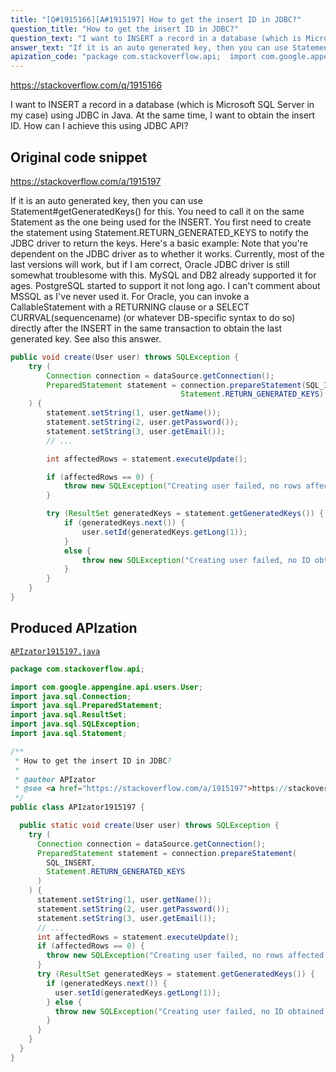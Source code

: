```yaml
---
title: "[Q#1915166][A#1915197] How to get the insert ID in JDBC?"
question_title: "How to get the insert ID in JDBC?"
question_text: "I want to INSERT a record in a database (which is Microsoft SQL Server in my case) using JDBC in Java. At the same time, I want to obtain the insert ID. How can I achieve this using JDBC API?"
answer_text: "If it is an auto generated key, then you can use Statement#getGeneratedKeys() for this. You need to call it on the same Statement as the one being used for the INSERT. You first need to create the statement using Statement.RETURN_GENERATED_KEYS to notify the JDBC driver to return the keys. Here's a basic example: Note that you're dependent on the JDBC driver as to whether it works. Currently, most of the last versions will work, but if I am correct, Oracle JDBC driver is still somewhat troublesome with this. MySQL and DB2 already supported it for ages. PostgreSQL started to support it not long ago. I can't comment about MSSQL as I've never used it. For Oracle, you can invoke a CallableStatement with a RETURNING clause or a SELECT CURRVAL(sequencename) (or whatever DB-specific syntax to do so) directly after the INSERT in the same transaction to obtain the last generated key. See also this answer."
apization_code: "package com.stackoverflow.api;  import com.google.appengine.api.users.User; import java.sql.Connection; import java.sql.PreparedStatement; import java.sql.ResultSet; import java.sql.SQLException; import java.sql.Statement;  /**  * How to get the insert ID in JDBC?  *  * @author APIzator  * @see <a href=\"https://stackoverflow.com/a/1915197\">https://stackoverflow.com/a/1915197</a>  */ public class APIzator1915197 {    public static void create(User user) throws SQLException {     try (       Connection connection = dataSource.getConnection();       PreparedStatement statement = connection.prepareStatement(         SQL_INSERT,         Statement.RETURN_GENERATED_KEYS       )     ) {       statement.setString(1, user.getName());       statement.setString(2, user.getPassword());       statement.setString(3, user.getEmail());       // ...       int affectedRows = statement.executeUpdate();       if (affectedRows == 0) {         throw new SQLException(\"Creating user failed, no rows affected.\");       }       try (ResultSet generatedKeys = statement.getGeneratedKeys()) {         if (generatedKeys.next()) {           user.setId(generatedKeys.getLong(1));         } else {           throw new SQLException(\"Creating user failed, no ID obtained.\");         }       }     }   } }"
---
```


https://stackoverflow.com/q/1915166

I want to INSERT a record in a database (which is Microsoft SQL Server in my case) using JDBC in Java. At the same time, I want to obtain the insert ID. How can I achieve this using JDBC API?



## Original code snippet

https://stackoverflow.com/a/1915197

If it is an auto generated key, then you can use Statement#getGeneratedKeys() for this. You need to call it on the same Statement as the one being used for the INSERT. You first need to create the statement using Statement.RETURN_GENERATED_KEYS to notify the JDBC driver to return the keys.
Here&#x27;s a basic example:
Note that you&#x27;re dependent on the JDBC driver as to whether it works. Currently, most of the last versions will work, but if I am correct, Oracle JDBC driver is still somewhat troublesome with this. MySQL and DB2 already supported it for ages. PostgreSQL started to support it not long ago. I can&#x27;t comment about MSSQL as I&#x27;ve never used it.
For Oracle, you can invoke a CallableStatement with a RETURNING clause or a SELECT CURRVAL(sequencename) (or whatever DB-specific syntax to do so) directly after the INSERT in the same transaction to obtain the last generated key. See also this answer.

```java
public void create(User user) throws SQLException {
    try (
        Connection connection = dataSource.getConnection();
        PreparedStatement statement = connection.prepareStatement(SQL_INSERT,
                                      Statement.RETURN_GENERATED_KEYS);
    ) {
        statement.setString(1, user.getName());
        statement.setString(2, user.getPassword());
        statement.setString(3, user.getEmail());
        // ...

        int affectedRows = statement.executeUpdate();

        if (affectedRows == 0) {
            throw new SQLException("Creating user failed, no rows affected.");
        }

        try (ResultSet generatedKeys = statement.getGeneratedKeys()) {
            if (generatedKeys.next()) {
                user.setId(generatedKeys.getLong(1));
            }
            else {
                throw new SQLException("Creating user failed, no ID obtained.");
            }
        }
    }
}
```

## Produced APIzation

[`APIzator1915197.java`](https://github.com/pasqualesalza/apization-temp-data/raw/master/apizations/java/APIzator1915197.java)

```java
package com.stackoverflow.api;

import com.google.appengine.api.users.User;
import java.sql.Connection;
import java.sql.PreparedStatement;
import java.sql.ResultSet;
import java.sql.SQLException;
import java.sql.Statement;

/**
 * How to get the insert ID in JDBC?
 *
 * @author APIzator
 * @see <a href="https://stackoverflow.com/a/1915197">https://stackoverflow.com/a/1915197</a>
 */
public class APIzator1915197 {

  public static void create(User user) throws SQLException {
    try (
      Connection connection = dataSource.getConnection();
      PreparedStatement statement = connection.prepareStatement(
        SQL_INSERT,
        Statement.RETURN_GENERATED_KEYS
      )
    ) {
      statement.setString(1, user.getName());
      statement.setString(2, user.getPassword());
      statement.setString(3, user.getEmail());
      // ...
      int affectedRows = statement.executeUpdate();
      if (affectedRows == 0) {
        throw new SQLException("Creating user failed, no rows affected.");
      }
      try (ResultSet generatedKeys = statement.getGeneratedKeys()) {
        if (generatedKeys.next()) {
          user.setId(generatedKeys.getLong(1));
        } else {
          throw new SQLException("Creating user failed, no ID obtained.");
        }
      }
    }
  }
}

```